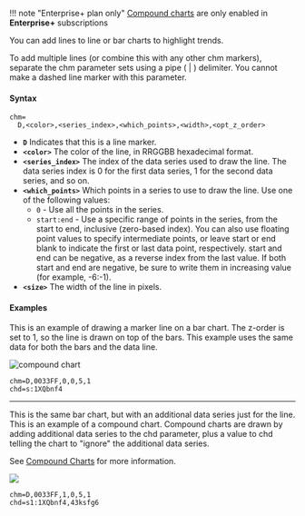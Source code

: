 !!! note "Enterprise+ plan only"
    [Compound charts](https://documentation.image-charts.com/reference/compound-charts/) are only enabled in **Enterprise+** subscriptions
    
You can add lines to line or bar charts to highlight trends.

To add multiple lines (or combine this with any other chm markers), separate the chm parameter sets using a pipe ( | ) delimiter. You cannot make a dashed line marker with this parameter.


#### Syntax

```
chm=
  D,<color>,<series_index>,<which_points>,<width>,<opt_z_order>
```

- **`D`** Indicates that this is a line marker.
- **`<color>`** The color of the line, in RRGGBB hexadecimal format.
- **`<series_index>`** The index of the data series used to draw the line. The data series index is 0 for the first data series, 1 for the second data series, and so on.
- **`<which_points>`** Which points in a series to use to draw the line. Use one of the following values:
    - `0` - Use all the points in the series.
    - `start:end` - Use a specific range of points in the series, from the start to end, inclusive (zero-based index). You can also use floating point values to specify intermediate points, or leave start or end blank to indicate the first or last data point, respectively. start and end can be negative, as a reverse index from the last value. If both start and end are negative, be sure to write them in increasing value (for example, -6:-1).
- **`<size>`** The width of the line in pixels.
<!--- **`<opt_z_order>`** [Optional] The layer on which to draw the marker, compared to other markers and all other chart elements. This is a floating point number from -1.0 to 1.0, inclusive, where -1.0 is the bottom and 1.0 is the top. Chart elements (lines and bars) are just lower than zero. If two markers have the same value, they are drawn in the order given by the URL. Default value is 0.0 (just above the chart elements).-->

#### Examples

This is an example of drawing a marker line on a bar chart. The z-order is set to 1, so the line is drawn on top of the bars.
This example uses the same data for both the bars and the data line.

![compound chart](https://image-charts.com/chart?ichm=6f6c84084cba074285a396b3a71dd8c66ae78df2a0229edc1e48a1a11d3e8a6e&cht=bvg&chm=D,0033FF,0,0,5,1&chbh=20&chs=700x200&chd=s:1XQbnf4&chco=76A4FB&icac=fgribreau)

```
chm=D,0033FF,0,0,5,1
chd=s:1XQbnf4
```


---

This is the same bar chart, but with an additional data series just for the line. This is an example of a compound chart. Compound charts are drawn by adding additional data series to the chd parameter, plus a value to chd telling the chart to "ignore" the additional data series.

See [Compound Charts](./compound-charts.md) for more information.

![](https://image-charts.com/chart?ichm=b516a6b4c1e98e170fc3c6f2d020fe343d5c155d0800631e37d620cc2352f8ab&cht=bvg&chm=D,0033FF,1,0,5,1&chbh=20&chs=700x200&chd=s1:1XQbnf4,43ksfg6&chco=76A4FB&icac=fgribreau)

```
chm=D,0033FF,1,0,5,1
chd=s1:1XQbnf4,43ksfg6
```
